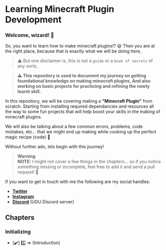 # **Learning Minecraft Plugin Development**
### Welcome, wizard! 🔮

So, you want to learn how to make minecraft plugins!? 😃 Then you are at the right place, because that is exactly what we will be doing here, 
> ⚠️ But one disclaimer is, this is not a `guide` or a `book of secrets` of any sorts, 

> **⚠️ This repository is used to document my journey on getting foundational knowledge on making minecraft plugins, And also working on basic projects for practicing and refining the newly learnt skill.**

In this repository, we will be covering making a **"Minecraft Plugin"** from scratch. Starting from installing required dependancies and resources all the way to some fun projects that will help boost your skills in the making of minecraft plugins.

We will also be talking about a few common errors, problems, code mistakes, etc... that we might end up making while cooking up the perfect magic recipe (code) 🌌 

Without further ado, lets begin with this journey!

> **Warning**  
> **NOTE:** I might not cover a few things in the chapters... so if you notice something missing or incomplete, feel free to add it and send a pull request! 🎉


If you want to get in touch with me the following are my social handles:
- **[Twitter](https://twitter.com/CaptainIon)**
- **[Instagram](https://instagram.com/adithya.2119)** 
- **[Discord](https://discord.com/invite/KvNRGupSaU)** (UDU Discord server)

## Chapters

### Initializing
- [✔️] 1️⃣ => (Introduction)